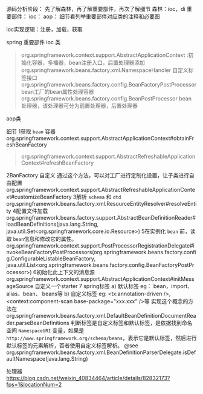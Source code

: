 源码分析阶段：
先了解森林，再了解重要部件，再次了解细节
森林：ioc，di
重要部件：
ioc：
aop：
细节看列举重要部件对应类的注释和必要图

ioc实现逻辑：注册，加载，获取


spring 重要部件
ioc 类
>org.springframework.context.support.AbstractApplicationContext :初始化容器，多播器，bean注册入口，后置处理器添加
>org.springframework.beans.factory.xml.NamespaceHandler 自定义标签接口
>org.springframework.beans.factory.config.BeanFactoryPostProcessor bean工厂的bean属性处理容器
>org.springframework.beans.factory.config.BeanPostProcessor bean处理器，该处理器可分为前置处理器，后置处理器

aop类

细节
1获取 `bean` 容器
org.springframework.context.support.AbstractApplicationContext#obtainFreshBeanFactory
 >org.springframework.context.support.AbstractRefreshableApplicationContext#refreshBeanFactory

2BanFactory 自定义
通过这个方法，可以对工厂进行定制化设置，让子类进行自由配置
org.springframework.context.support.AbstractRefreshableApplicationContext#customizeBeanFactory
3解析 `schema` 和 `dtd`
org.springframework.beans.factory.xml.ResourceEntityResolver#resolveEntity
4配置文件加载
org.springframework.beans.factory.support.AbstractBeanDefinitionReader#loadBeanDefinitions(java.lang.String, java.util.Set<org.springframework.core.io.Resource>)
5在实例化 `bean` 前，读取 `bean`信息和修改它的属性。
org.springframework.context.support.PostProcessorRegistrationDelegate#invokeBeanFactoryPostProcessors(org.springframework.beans.factory.config.ConfigurableListableBeanFactory, java.util.List<org.springframework.beans.factory.config.BeanFactoryPostProcessor>)
6初始化此上下文的消息源
org.springframework.context.support.AbstractApplicationContext#initMessageSource
自定义一个starter
7 spring标签
  a) 默认标签
    eg： bean，import、alias、bean、 beans等
  b) 自定义标签
    eg: <tx:annotation-driven />,<context:component-scan base-package="xxx.xxx" />等
    实现这个概念的方法在org.springframework.beans.factory.xml.DefaultBeanDefinitionDocumentReader.parseBeanDefinitions
  判断标签是自定义标签和默认标签，是依据找到命名空间 `NamespaceURI` 变量，如果是`http://www.springframework.org/schema/beans`，表示它是默认标签，然后进行默认标签的元素解析，否者使用自定义标签解析。
    @see org.springframework.beans.factory.xml.BeanDefinitionParserDelegate.isDefaultNamespace(java.lang.String)

处理器    
https://blog.csdn.net/weixin_40834464/article/details/82832173?fps=1&locationNum=2
    
    